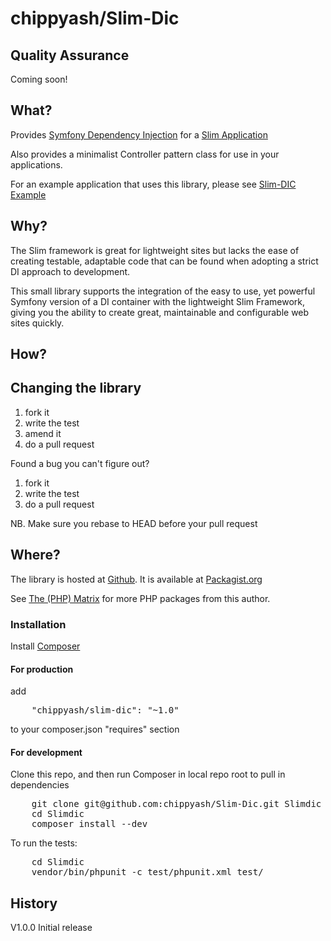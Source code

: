 # chippyash/Slim-Dic

## Quality Assurance

Coming soon!

## What?

Provides [Symfony Dependency Injection](http://symfony.com/doc/current/components/dependency_injection/introduction.html) 
for a [Slim Application](http://www.slimframework.com/)

Also provides a minimalist Controller pattern class for use in your applications.

For an example application that uses this library, please see [Slim-DIC Example](https://github.com/the-matrix/Slim-Dic-Example)

## Why?

The Slim framework is great for lightweight sites but lacks the ease of creating
testable, adaptable code that can be found when adopting a strict DI approach to development.

This small library supports the integration of the easy to use, yet powerful
Symfony version of a DI container with the lightweight Slim Framework, giving 
you the ability to create great, maintainable and configurable web sites quickly.

## How?

## Changing the library

1.  fork it
2.  write the test
3.  amend it
4.  do a pull request

Found a bug you can't figure out?

1.  fork it
2.  write the test
3.  do a pull request

NB. Make sure you rebase to HEAD before your pull request

## Where?

The library is hosted at [Github](https://github.com/chippyash/Slim-Dic). It is
available at [Packagist.org](https://packagist.org/packages/chippyash/slim-dic)

See [The (PHP) Matrix](http://the-matrix.github.io/packages/) for more PHP packages from
this author.

### Installation

Install [Composer](https://getcomposer.org/)

#### For production

add

<pre>
    "chippyash/slim-dic": "~1.0"
</pre>

to your composer.json "requires" section

#### For development

Clone this repo, and then run Composer in local repo root to pull in dependencies

<pre>
    git clone git@github.com:chippyash/Slim-Dic.git Slimdic
    cd Slimdic
    composer install --dev
</pre>

To run the tests:

<pre>
    cd Slimdic
    vendor/bin/phpunit -c test/phpunit.xml test/
</pre>

## History

V1.0.0 Initial release
